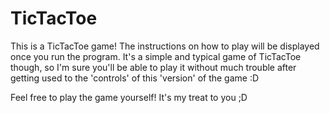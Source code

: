 # TicTacToe
This is a TicTacToe game! The instructions on how to play will be displayed once you run the program. It's a simple and typical game of TicTacToe though, so I'm sure you'll be able to play it without much trouble after getting used to the 'controls' of this 'version' of the game :D

Feel free to play the game yourself! It's my treat to you ;D
